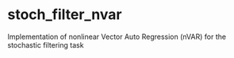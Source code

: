 # stoch_filter_nvar
Implementation of nonlinear Vector Auto Regression (nVAR) for the stochastic filtering task

